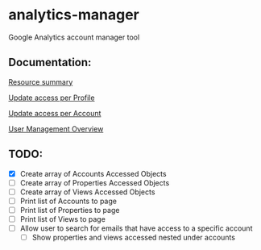 # analytics-manager
Google Analytics account manager tool

## Documentation:
[Resource summary](https://developers.google.com/analytics/devguides/config/mgmt/v3/mgmtReference/)

[Update access per Profile](https://developers.google.com/analytics/devguides/config/mgmt/v3/mgmtReference/management/profileUserLinks)

[Update access per Account](https://developers.google.com/analytics/devguides/config/mgmt/v3/mgmtReference/management/accountUserLinks)

[User Management Overview](https://developers.google.com/analytics/devguides/config/mgmt/v3/user-management)

## TODO:
* [x] Create array of Accounts Accessed Objects
* [ ] Create array of Properties Accessed Objects
* [ ] Create array of Views Accessed Objects
* [ ] Print list of Accounts to page
* [ ] Print list of Properties to page
* [ ] Print list of Views to page
* [ ] Allow user to search for emails that have access to a specific account
   * [ ] Show properties and views accessed nested under accounts

